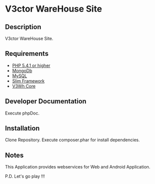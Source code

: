 # V3ctor WareHouse Site #

## Description ##
V3ctor WareHouse Site.

## Requirements ##
* [PHP 5.4.1 or higher](http://www.php.net/)
* [MongoDb](http://www.mongodb.org/)
* [MySQL](https://www.mysql.com/)
* [Slim Framework](http://www.slimframework.com/)
* [V3Wh Core](https://github.com/yorch81/v3wh)

## Developer Documentation ##
Execute phpDoc.

## Installation ##
Clone Repository.
Execute composer.phar for install dependencies.

## Notes ##
This Application provides webservices for Web and Android Application.

P.D. Let's go play !!!





